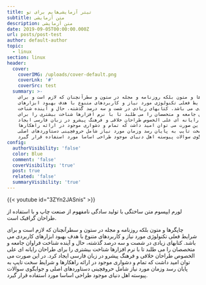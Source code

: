 ```yaml
---
title: تیتر آزمایشی‌هایم برای تو
subtitle: متن آزمایشی
description: متن آزمایشی
date: 2019-09-05T00:00:00.000Z
url: posts/post-test
author: default-author
topic:
  - linux
section: linux
header:
  cover:
    coverIMG: /uploads/cover-default.png
    coverLnk: '#'
    coverSrc: test
  summary: >-
    چاپگرها و متون بلکه روزنامه و مجله در ستون و سطرآنچنان که لازم است و برای
    شرایط فعلی تکنولوژی مورد نیاز و کاربردهای متنوع با هدف بهبود ابزارهای
    کاربردی می باشد. کتابهای زیادی در شصت و سه درصد گذشته، حال و آینده شناخت
    فراوان جامعه و متخصصان را می طلبد تا با نرم افزارها شناخت بیشتری را برای
    طراحان رایانه ای علی الخصوص طراحان خلاقی و فرهنگ پیشرو در زبان فارسی ایجاد
    کرد. در این صورت می توان امید داشت که تمام و دشواری موجود در ارائه راهکارها
    و شرایط سخت تایپ به پایان رسد وزمان مورد نیاز شامل حروفچینی دستاوردهای اصلی
    و جوابگوی سوالات پیوسته اهل دنیای موجود طراحی اساسا مورد استفاده قرار گیرد.
config:
  authorVisibility: 'false'
  color: Blue
  comment: 'false'
  coverVisibility: 'true'
  post: true
  related: 'false'
  summaryVisibility: 'true'
---
```

{{< youtube id="3ZYn2JASnis" >}}

لورم ایپسوم متن ساختگی با تولید سادگی نامفهوم از صنعت چاپ و با استفاده از طراحان گرافیک است. 

چاپگرها و متون بلکه روزنامه و مجله در ستون و سطرآنچنان که لازم است و برای شرایط فعلی تکنولوژی مورد نیاز و کاربردهای متنوع با هدف بهبود ابزارهای کاربردی می باشد. کتابهای زیادی در شصت و سه درصد گذشته، حال و آینده شناخت فراوان جامعه و متخصصان را می طلبد تا با نرم افزارها شناخت بیشتری را برای طراحان رایانه ای علی الخصوص طراحان خلاقی و فرهنگ پیشرو در زبان فارسی ایجاد کرد. در این صورت می توان امید داشت که تمام و دشواری موجود در ارائه راهکارها و شرایط سخت تایپ به پایان رسد وزمان مورد نیاز شامل حروفچینی دستاوردهای اصلی و جوابگوی سوالات پیوسته اهل دنیای موجود طراحی اساسا مورد استفاده قرار گیرد.
